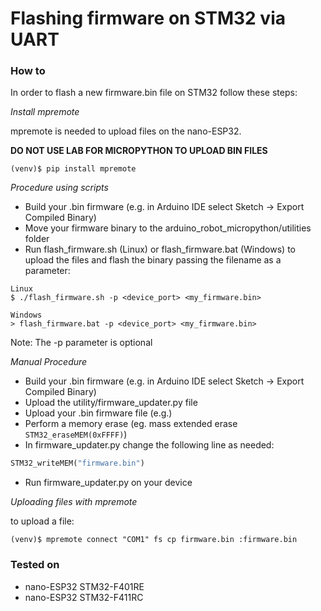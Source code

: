 # Flashing firmware on STM32 via UART

### How to

In order to flash a new firmware.bin file on STM32 follow these steps:

_Install mpremote_

mpremote is needed to upload files on the nano-ESP32.

__DO NOT USE LAB FOR MICROPYTHON TO UPLOAD BIN FILES__

```shell
(venv)$ pip install mpremote
```

_Procedure using scripts_
* Build your .bin firmware (e.g. in Arduino IDE select Sketch &#8594; Export Compiled Binary)
* Move your firmware binary to the arduino_robot_micropython/utilities folder
* Run flash_firmware.sh (Linux) or flash_firmware.bat (Windows) to upload the files and flash the binary passing the filename as a parameter:

``` shell
Linux
$ ./flash_firmware.sh -p <device_port> <my_firmware.bin>

Windows
> flash_firmware.bat -p <device_port> <my_firmware.bin>
```

Note: The -p parameter is optional

_Manual Procedure_
* Build your .bin firmware (e.g. in Arduino IDE select Sketch &#8594; Export Compiled Binary)
* Upload the utility/firmware_updater.py file
* Upload your .bin firmware file (e.g.)
* Perform a memory erase (eg. mass extended erase `STM32_eraseMEM(0xFFFF)`)
* In firmware_updater.py change the following line as needed:
``` python
STM32_writeMEM("firmware.bin")
```
* Run firmware_updater.py on your device

_Uploading files with mpremote_

to upload a file:
``` shell
(venv)$ mpremote connect "COM1" fs cp firmware.bin :firmware.bin
```

### Tested on

* nano-ESP32 STM32-F401RE
* nano-ESP32 STM32-F411RC